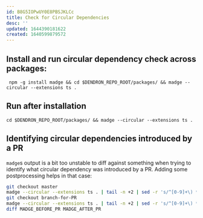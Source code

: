 ```yaml
---
id: B8G5IOPwUY0E8PBSJKLCc
title: Check for Circular Dependencies
desc: ''
updated: 1644390181622
created: 1640599879572
---
```


## Install and run circular dependency check across packages:
```
 npm -g install madge && cd $DENDRON_REPO_ROOT/packages/ && madge --circular --extensions ts .
```

## Run after installation
```
cd $DENDRON_REPO_ROOT/packages/ && madge --circular --extensions ts .
```

## Identifying circular dependencies introduced by a PR
`madge`s output is a bit too unstable to diff against something when trying to
identify what circular dependency was introduced by a PR. Adding some
postprocessing helps in that case:

```sh
git checkout master
madge --circular --extensions ts . | tail -n +2 | sed -r 's/^[0-9]+\) *(.*)$/\1/' | sort > MADGE_BEFORE_PR
git checkout branch-for-PR
madge --circular --extensions ts . | tail -n +2 | sed -r 's/^[0-9]+\) *(.*)$/\1/' | sort > MADGE_AFTER_PR
diff MADGE_BEFORE_PR MADGE_AFTER_PR
```
